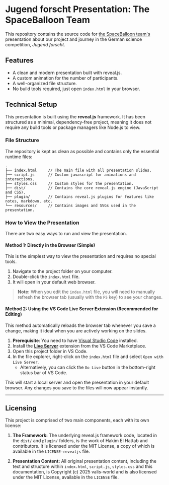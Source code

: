 # Jugend forscht Presentation: The SpaceBalloon Team

This repository contains the source code for [the SpaceBalloon team's](https://github.com/BOGYLI/SpaceBalloon) presentation about our project and journey in the German science competition, *Jugend forscht*.

## Features

*   A clean and modern presentation built with reveal.js.
*   A custom animation for the number of participants.
*   A well-organized file structure.
*   No build tools required, just open `index.html` in your browser.

## Technical Setup

This presentation is built using the **reveal.js** framework. It has been structured as a minimal, dependency-free project, meaning it does not require any build tools or package managers like Node.js to view.

### File Structure

The repository is kept as clean as possible and contains only the essential runtime files:

```
.
├── index.html     // The main file with all presentation slides.
├── script.js      // Custom javascript for animations and interactions.
├── styles.css     // Custom styles for the presentation.
├── dist/          // Contains the core reveal.js engine (JavaScript and CSS).
├── plugin/        // Contains reveal.js plugins for features like notes, markdown, etc.
└── resources/     // Contains images and SVGs used in the presentation.
```

### How to View the Presentation

There are two easy ways to run and view the presentation.

#### Method 1: Directly in the Browser (Simple)

This is the simplest way to view the presentation and requires no special tools.

1.  Navigate to the project folder on your computer.
2.  Double-click the `index.html` file.
3.  It will open in your default web browser.

> **Note:** When you edit the `index.html` file, you will need to manually refresh the browser tab (usually with the `F5` key) to see your changes.

#### Method 2: Using the VS Code Live Server Extension (Recommended for Editing)

This method automatically reloads the browser tab whenever you save a change, making it ideal when you are actively working on the slides.

1.  **Prerequisite**: You need to have [Visual Studio Code](https://code.visualstudio.com/) installed.
2.  Install the [**Live Server**](https://marketplace.visualstudio.com/items?itemName=ritwickdey.LiveServer) extension from the VS Code Marketplace.
3.  Open this project folder in VS Code.
4.  In the file explorer, right-click on the `index.html` file and select `Open with Live Server`.
    *   Alternatively, you can click the `Go Live` button in the bottom-right status bar of VS Code.

This will start a local server and open the presentation in your default browser. Any changes you save to the files will now appear instantly.

---

## Licensing

This project is comprised of two main components, each with its own license:

1.  **The Framework:** The underlying reveal.js framework code, located in the `dist/` and `plugin/` folders, is the work of Hakim El Hattab and contributors. It is licensed under the MIT License, a copy of which is available in the `LICENSE-revealjs` file.

2.  **Presentation Content:** All original presentation content, including the text and structure within `index.html`, `script.js`, `styles.css` and this documentation, is Copyright (c) 2025 valis-world and is also licensed under the MIT License, available in the `LICENSE` file.
